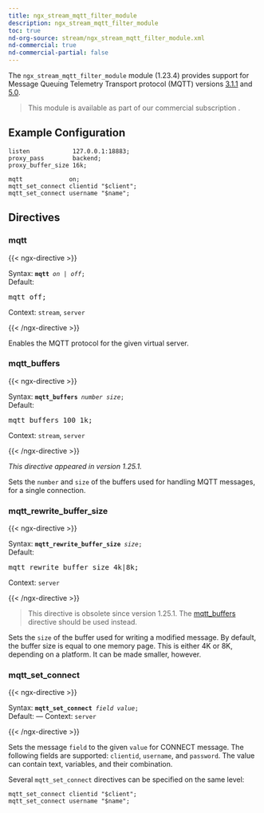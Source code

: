 ```yaml
---
title: ngx_stream_mqtt_filter_module
description: ngx_stream_mqtt_filter_module
toc: true
nd-org-source: stream/ngx_stream_mqtt_filter_module.xml
nd-commercial: true
nd-commercial-partial: false
---
```



<!--
      ********************************************************************************
      🛑 WARNING: AUTOGENERATED FILE - DO NOT EDIT 🛑 This Markdown file was
      automatically generated from the source XML documentation. Any manual
      changes made directly to this file will be overwritten. To request or
      suggest changes, please edit the source XML files instead.
      https://github.com/nginx/nginx.org/tree/main/xml/en
      ********************************************************************************
      -->


The `ngx_stream_mqtt_filter_module` module (1.23.4) provides
support for Message Queuing Telemetry Transport protocol (MQTT) versions
[3.1.1](https://docs.oasis-open.org/mqtt/mqtt/v3.1.1/mqtt-v3.1.1.html)
and
[5.0](https://docs.oasis-open.org/mqtt/mqtt/v5.0/mqtt-v5.0.html).

> This module is available as part of our commercial subscription .

## Example Configuration


```nginx 
listen            127.0.0.1:18883;
proxy_pass        backend;
proxy_buffer_size 16k;

mqtt             on;
mqtt_set_connect clientid "$client";
mqtt_set_connect username "$name";
 ```

## Directives

### mqtt

{{< ngx-directive >}}

<tr>
<th>Syntax: </th>
<td><code><strong>mqtt</strong> <i>on</i> <i>|</i> <i>off</i>;</code><br/></td>
</tr><tr>
<th>Default: </th>
<td><pre>mqtt off;</pre></td>
</tr><tr>
<th>Context: </th>
<td><code>stream</code>, <code>server</code></td>
</tr>

{{< /ngx-directive >}}


Enables the MQTT protocol for the given virtual server.
### mqtt_buffers

{{< ngx-directive >}}

<tr>
<th>Syntax: </th>
<td><code><strong>mqtt_buffers</strong> <i>number</i> <i>size</i>;</code><br/></td>
</tr><tr>
<th>Default: </th>
<td><pre>mqtt_buffers 100 1k;</pre></td>
</tr><tr>
<th>Context: </th>
<td><code>stream</code>, <code>server</code></td>
</tr>

{{< /ngx-directive >}}

_This directive appeared in version 1.25.1._


Sets the `number` and `size` of the buffers
used for handling MQTT messages,
for a single connection.
### mqtt_rewrite_buffer_size

{{< ngx-directive >}}

<tr>
<th>Syntax: </th>
<td><code><strong>mqtt_rewrite_buffer_size</strong> <i>size</i>;</code><br/></td>
</tr><tr>
<th>Default: </th>
<td><pre>mqtt_rewrite_buffer_size 4k|8k;</pre></td>
</tr><tr>
<th>Context: </th>
<td><code>server</code></td>
</tr>

{{< /ngx-directive >}}


> This directive is obsolete since version 1.25.1. The [mqtt_buffers](#mqtt_buffers) directive should be used instead.


Sets the `size` of the buffer
used for writing a modified message.
By default, the buffer size is equal to one memory page.
This is either 4K or 8K, depending on a platform.
It can be made smaller, however.
### mqtt_set_connect

{{< ngx-directive >}}

<tr>
<th>Syntax: </th>
<td><code><strong>mqtt_set_connect</strong> <i>field</i> <i>value</i>;</code><br/></td>
</tr><tr>
<th>Default: </th>
<td>
      —
    </td>
</tr><tr>
<th>Context: </th>
<td><code>server</code></td>
</tr>

{{< /ngx-directive >}}


Sets the message `field`
to the given `value` for CONNECT message.
The following fields are supported:
`clientid`,
`username`, and
`password`.
The value can contain text, variables, and their combination.

Several `mqtt_set_connect` directives
can be specified on the same level:

```nginx 
mqtt_set_connect clientid "$client";
mqtt_set_connect username "$name";
 ```

